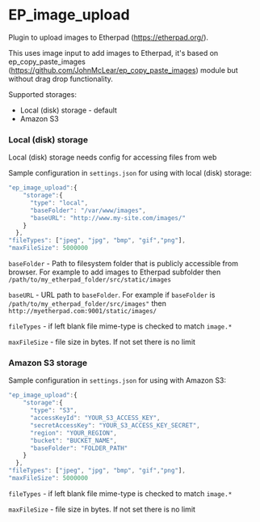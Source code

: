 # EP_image_upload

Plugin to upload images to Etherpad (https://etherpad.org/).

This uses image input to add images to Etherpad, it's based on ep_copy_paste_images (https://github.com/JohnMcLear/ep_copy_paste_images) module but without drag drop functionality.

Supported storages:

- Local (disk) storage - default
- Amazon S3 

### Local (disk) storage

Local (disk) storage needs config for accessing files from web

Sample configuration in `settings.json` for using with local (disk) storage:
``` javascript
"ep_image_upload":{
    "storage":{
      "type": "local",
      "baseFolder": "/var/www/images",
      "baseURL": "http://www.my-site.com/images/"
    }
  },
"fileTypes": ["jpeg", "jpg", "bmp", "gif","png"],
"maxFileSize": 5000000 
```

`baseFolder` - Path to filesystem folder that is publicly accessible from browser. For example to add images to Etherpad subfolder then `/path/to/my_etherpad_folder/src/static/images`

`baseURL` - URL path to `baseFolder`. For example if `baseFolder` is `/path/to/my_etherpad_folder/src/images"` then `http://myetherpad.com:9001/static/images/`

`fileTypes` - if left blank file mime-type is checked to match `image.*`

`maxFileSize` - file size in bytes. If not set there is no limit


### Amazon S3 storage

Sample configuration in `settings.json` for using with Amazon S3:

``` javascript
"ep_image_upload":{
    "storage":{
      "type": "S3",
      "accessKeyId": "YOUR_S3_ACCESS_KEY",
      "secretAccessKey": "YOUR_S3_ACCESS_KEY_SECRET",
      "region": "YOUR_REGION",
      "bucket": "BUCKET_NAME",
      "baseFolder": "FOLDER_PATH"
    }
  },
"fileTypes": ["jpeg", "jpg", "bmp", "gif","png"],
"maxFileSize": 5000000
```

`fileTypes` - if left blank file mime-type is checked to match `image.*`

`maxFileSize` - file size in bytes. If not set there is no limit

